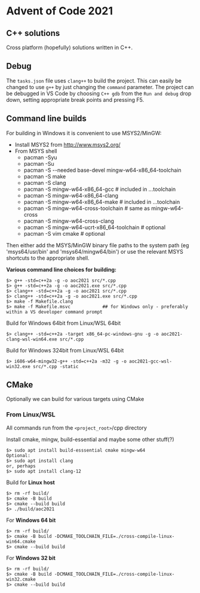 # Advent of Code 2021

## C++ solutions

Cross platform (hopefully) solutions written in C++.

## Debug

The `tasks.json` file uses `clang++` to build the project. This can easily be changed to use `g++` by just changing the `command` parameter. The
project can be debugged in VS Code by choosing `C++ gdb` from the `Run and debug` drop down, setting appropriate break points and pressing F5.

## Command line builds

For building in Windows it is convenient to use MSYS2/MinGW:

* Install MSYS2 from http://www.msys2.org/
* From MSYS shell
  * pacman -Syu
  * pacman -Su
  * pacman -S --needed base-devel mingw-w64-x86_64-toolchain
  * pacman -S make
  * pacman -S clang
  * pacman -S mingw-w64-x86_64-gcc        # included in ...toolchain
  * pacman -S mingw-w64-x86_64-clang
  * pacman -S mingw-w64-x86_64-make       # included in ...toolchain
  * pacman -S mingw-w64-cross-toolchain   # same as mingw-w64-cross
  * pacman -S mingw-w64-cross-clang
  * pacman -S mingw-w64-ucrt-x86_64-toolchain   # optional
  * pacman -S vim cmake                   # optional

Then either add the MSYS/MinGW binary file paths to the system path (eg 'msys64/usr/bin' and 'msys64/mingw64/bin') or use the relevant MSYS shortcuts to the appropriate shell.

**Various command line choices for building:**

```
$> g++ -std=c++2a -g -o aoc2021 src/*.cpp
$> g++ -std=c++2a -g -o aoc2021.exe src/*.cpp
$> clang++ -std=c++2a -g -o aoc2021 src/*.cpp
$> clang++ -std=c++2a -g -o aoc2021.exe src/*.cpp
$> make -f Makefile.clang
$> make -f Makefile.msvc            ## for Windows only - preferably within a VS developer command prompt
```

Build for Windows 64bit from Linux/WSL 64bit
```
$> clang++ -std=c++2a -target x86_64-pc-windows-gnu -g -o aoc2021-clang-wsl-win64.exe src/*.cpp
```

Build for Windows 324bit from Linux/WSL 64bit
```
$> i686-w64-mingw32-g++ -std=c++2a -m32 -g -o aoc2021-gcc-wsl-win32.exe src/*.cpp -static
```

## CMake

Optionally we can build for various targets using CMake

### From Linux/WSL

All commands run from the `<project_root>`/cpp directory

Install cmake, mingw, build-essential and maybe some other stuff(?)

```
$> sudo apt install build-esssential cmake mingw-w64
Optional:
$> sudo apt install clang
or, perhaps
$> sudo apt install clang-12
```

Build for **Linux host**
```
$> rm -rf build/
$> cmake -B build
$> cmake --build build
$> ./build/aoc2021
```

For **Windows 64 bit**
```
$> rm -rf build/
$> cmake -B build -DCMAKE_TOOLCHAIN_FILE=./cross-compile-linux-win64.cmake
$> cmake --build build
```

For **Windows 32 bit**
```
$> rm -rf build/
$> cmake -B build -DCMAKE_TOOLCHAIN_FILE=./cross-compile-linux-win32.cmake
$> cmake --build build
```
